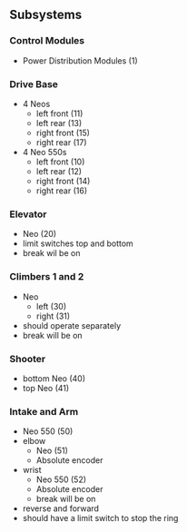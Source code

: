 ## Subsystems 
### Control Modules
- Power Distribution Modules (1)
### Drive Base
- 4 Neos
  - left front (11)
  - left rear (13)
  - right front (15)
  - right rear (17)
- 4 Neo 550s
  - left front (10)
  - left rear (12) 
  - right front (14)
  - right rear (16)
### Elevator 
- Neo (20)
- limit switches top and bottom
- break wil be on
### Climbers 1 and 2
- Neo
    - left (30)
    - right (31)
- should operate separately
- break will be on
### Shooter 
- bottom Neo (40)
- top Neo (41)
### Intake and Arm
- Neo 550 (50)
- elbow
  - Neo (51)
  - Absolute encoder
- wrist
  - Neo 550 (52)
  - Absolute encoder
  - break will be on
- reverse and forward
- should have a limit switch to stop the ring

